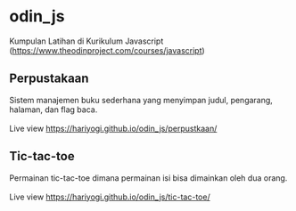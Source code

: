 # odin_js
Kumpulan Latihan di Kurikulum Javascript (https://www.theodinproject.com/courses/javascript)

## Perpustakaan
Sistem manajemen buku sederhana yang menyimpan judul, pengarang, halaman, dan flag baca.
<br><br> Live view https://hariyogi.github.io/odin_js/perpustkaan/

## Tic-tac-toe
Permainan tic-tac-toe dimana permainan isi bisa dimainkan oleh dua orang.
<br><br> Live view https://hariyogi.github.io/odin_js/tic-tac-toe/
